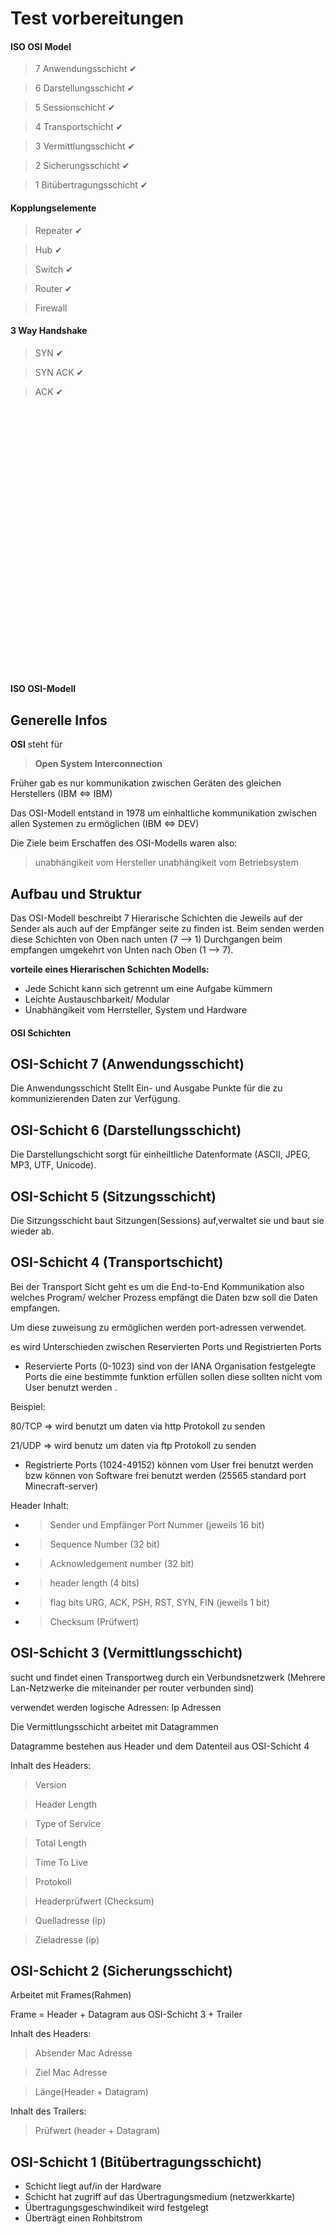 # Test vorbereitungen


#### ISO OSI Model

> 7 Anwendungsschicht ✔

> 6 Darstellungsschicht ✔

> 5 Sessionschicht ✔

> 4 Transportschicht ✔

> 3 Vermittlungsschicht ✔

> 2 Sicherungsschicht ✔

> 1 Bitübertragungsschicht ✔


#### Kopplungselemente 

> Repeater ✔

> Hub ✔

> Switch ✔

> Router ✔

> Firewall


#### 3 Way Handshake

> SYN ✔

> SYN ACK ✔

> ACK ✔

<br>
<br>
<br>
<br>
<br>
<br>
<br>
<br>
<br>
<br>
<br>
<br>
<br>
<br>
<br>
<br>
<br>
<br>
<br>
<br>
<br>
<br>
<br>
<br>
<br>

#### ISO OSI-Modell

## Generelle Infos

**OSI** steht für
> **Open System Interconnection**

Früher gab es nur kommunikation zwischen Geräten des gleichen Herstellers (IBM <=> IBM)

Das OSI-Modell entstand in 1978 um einhaltliche kommunikation zwischen allen Systemen zu ermöglichen (IBM <=> DEV)

Die Ziele beim Erschaffen des OSI-Modells waren also:

> unabhängikeit vom Hersteller 
> unabhängikeit vom Betriebsystem


## Aufbau und Struktur

Das OSI-Modell beschreibt 7 Hierarische  Schichten die Jeweils auf der Sender als auch auf der Empfänger seite zu finden ist. Beim senden werden diese Schichten von Oben nach unten (7 --> 1) Durchgangen beim empfangen umgekehrt  von Unten nach Oben (1 --> 7).

**vorteile eines Hierarischen Schichten Modells:**

- Jede Schicht kann sich getrennt um eine Aufgabe kümmern 
- Leichte Austauschbarkeit/ Modular 
- Unabhängikeit vom Herrsteller, System und Hardware

#### OSI Schichten 

## OSI-Schicht 7 (Anwendungsschicht)

Die Anwendungsschicht Stellt Ein- und Ausgabe Punkte für die zu kommunizierenden Daten zur Verfügung.

## OSI-Schicht 6 (Darstellungsschicht)

Die Darstellungschicht sorgt für einheiltliche Datenformate (ASCII, JPEG, MP3, UTF, Unicode).

## OSI-Schicht 5 (Sitzungsschicht)

Die Sitzungsschicht baut Sitzungen(Sessions) auf,verwaltet sie und baut sie wieder ab.

## OSI-Schicht 4 (Transportschicht)

Bei der Transport Sicht geht es um die End-to-End Kommunikation also welches Program/ welcher Prozess empfängt die Daten bzw soll die Daten empfangen.

Um diese zuweisung zu ermöglichen werden port-adressen verwendet.

es wird Unterschieden zwischen Reservierten Ports und Registrierten Ports 

- Reservierte Ports (0-1023) sind von der IANA Organisation festgelegte Ports die eine bestimmte funktion erfüllen sollen diese sollten nicht vom User benutzt werden .

Beispiel:

80/TCP => wird benutzt um daten via http Protokoll zu senden

21/UDP => wird benutz um daten via ftp Protokoll zu senden

- Registrierte Ports (1024-49152) können vom User frei benutzt werden bzw können von Software frei benutzt werden (25565 standard port Minecraft-server)


Header Inhalt:
 - > Sender und Empfänger Port Nummer (jeweils 16 bit)
 - > Sequence Number (32 bit)
 - > Acknowledgement number (32 bit)
 - > header length (4 bits)
 - > flag bits URG, ACK, PSH, RST, SYN, FIN (jeweils 1 bit)
 - > Checksum (Prüfwert)

## OSI-Schicht 3 (Vermittlungsschicht)
sucht und findet einen Transportweg durch ein Verbundsnetzwerk (Mehrere Lan-Netzwerke die miteinander per router verbunden sind)

verwendet werden logische Adressen: Ip Adressen

Die Vermittlungsschicht arbeitet mit Datagrammen

Datagramme bestehen aus Header und dem Datenteil
aus OSI-Schicht 4 

Inhalt des Headers:

> Version

> Header Length

> Type of Service 

> Total Length

> Time To Live 

> Protokoll

> Headerprüfwert (Checksum)

> Quelladresse (ip)

> Zieladresse (ip)

## OSI-Schicht 2 (Sicherungsschicht)

Arbeitet mit Frames(Rahmen)

Frame = Header + Datagram aus OSI-Schicht 3 + Trailer

Inhalt des Headers:

> Absender Mac Adresse 

> Ziel Mac Adresse 

> Länge(Header + Datagram)

Inhalt des Trailers:

> Prüfwert (header + Datagram)

## OSI-Schicht 1 (Bitübertragungsschicht)

- Schicht liegt auf/in der Hardware
- Schicht hat zugriff auf das Übertragungsmedium (netzwerkkarte)
- Übertragungsgeschwindikeit wird festgelegt
- Überträgt einen Rohbitstrom 

<br>
<br>
<br>
<br>
<br>
<br>
<br>
<br>
<br>
<br>
<br>
<br>
<br>
<br>
<br>
<br>
<br>
<br>
<br>
<br>
<br>
<br>
<br>
<br>
<br>

## Kopplungselemente OSI Schicht 2
_____________________________
### Repeater

erhöht die maximale Übertragungsdistanz
durch das empfangen der reinkommenden daten und erneute senden dieser daten wird dieses regeneriert (zeichnung unten)

Hub (Multiport repeater)

gleiche funktionsweise wie der Repeater nur das das signal an alle am netzwerk angeschlossenen teilnehmer gesendet wird

### Bridge 

eine Bridge verbindet 2 Netzwerke mithilfe von Bridgeports und SAT(Source Adress Table)

im Source Adress Table stehen pro Spalte der Bridge Port zusammen mit allen, über den Bridgeport zu erreichenden Mac Adressen

### Switch (Multiport Bridge)

Gleiche Funktionsweise wie bei der Bridge nur mit mehr "Bridge-ports" die aber beim Switch "Switch Ports" genannt werden

<br>

<br>

<br>

<br>

<br>

<br>
## Kopplungselemente OSI Schicht 3
____________________________________________________
### Router

hat mindestens 2 Anschlüsse. welche Logische IP netzwerke verbindet
Um einen Router zu benutzen muss eine Routingtabelle erstellt werden
es gibt 2 verschiedene arten dies zu tun 

> **Statisches Routing**
Beim Statischen Routing muss der Netzwerk Administrator den Routing Table selbst anlegen

> **Dynamisches Routing**
Beim Dynamischen Routing wird mit hilfe von Protokollen der Routing Table Dynamisch Angelegt 

<br>
<br>
<br>
<br>
<br>
<br>
<br>
<br>
<br>
<br>
<br>
<br>
<br>
<br>
<br>
<br>
<br>
<br>
<br>
<br>
<br>
<br>
<br>
<br>
<br>

## 3 way handshake

### Schritt: 1
Sender A sendet an Empfänger B:

> Zufällig generierte Sequenznummer

> Flag SYN auf 1



### Schritt: 2

Sender B bei erfolgreichem Empfang:
> wird eine neu zufällig generierte Sequenznummer

> Acknowledgement nummer ist die empfangene Sequenznummer + 1
> ACK und SYN Flag geschickt 


### 

Sender A sendet bei erfolgreichem empfang:
>  als Sequenznummer die vorher empfangene Acknowledgement nummer 

> als Acknowledgement nummer die vorher empfangene Sequenznummer + 1

> setzt die SYN Flag auf 0
